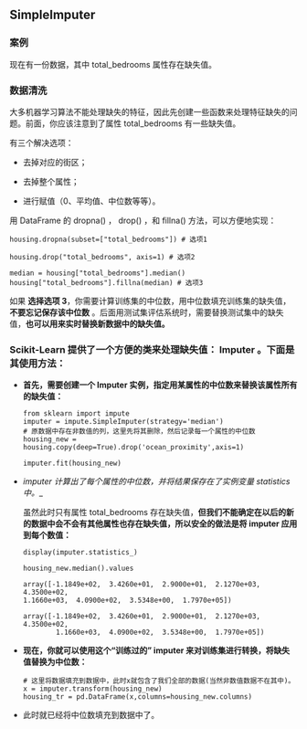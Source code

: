 ## SimpleImputer

### 案例

现在有一份数据，其中 total_bedrooms 属性存在缺失值。

### 数据清洗

大多机器学习算法不能处理缺失的特征，因此先创建一些函数来处理特征缺失的问题。前面，你应该注意到了属性 total_bedrooms 有一些缺失值。

有三个解决选项：


*    去掉对应的街区；

*    去掉整个属性；

*    进行赋值（0、平均值、中位数等等）。

用 DataFrame 的 dropna() ， drop() ，和 fillna() 方法，可以方便地实现：

    housing.dropna(subset=["total_bedrooms"]) # 选项1

    housing.drop("total_bedrooms", axis=1) # 选项2

    median = housing["total_bedrooms"].median()
    housing["total_bedrooms"].fillna(median) # 选项3

如果 __选择选项 3__，你需要计算训练集的中位数，用中位数填充训练集的缺失值，__不要忘记保存该中位数__ 。后面用测试集评估系统时，需要替换测试集中的缺失值，__也可以用来实时替换新数据中的缺失值。__


### Scikit-Learn 提供了一个方便的类来处理缺失值： Imputer 。下面是其使用方法：

*   __首先，需要创建一个 Imputer 实例，指定用某属性的中位数来替换该属性所有的缺失值：__


        from sklearn import impute
        imputer = impute.SimpleImputer(strategy='median')
        # 原数据中存在非数值的列，这里先将其删除，然后记录每一个属性的中位数
        housing_new = housing.copy(deep=True).drop('ocean_proximity',axis=1)

        imputer.fit(housing_new)

*   __imputer 计算出了每个属性的中位数，并将结果保存在了实例变量 statistics_ 中。__

    虽然此时只有属性 total_bedrooms 存在缺失值，__但我们不能确定在以后的新的数据中会不会有其他属性也存在缺失值，所以安全的做法是将 imputer 应用到每个数值：__

        display(imputer.statistics_)

        housing_new.median().values

        array([-1.1849e+02,  3.4260e+01,  2.9000e+01,  2.1270e+03,  4.3500e+02,
        1.1660e+03,  4.0900e+02,  3.5348e+00,  1.7970e+05])

        array([-1.1849e+02,  3.4260e+01,  2.9000e+01,  2.1270e+03,  4.3500e+02,
                1.1660e+03,  4.0900e+02,  3.5348e+00,  1.7970e+05])

*   __现在，你就可以使用这个“训练过的” imputer 来对训练集进行转换，将缺失值替换为中位数：__


        # 这里将数据填充到数据中，此时x就包含了我们全部的数据(当然非数值数据不在其中)。
        x = imputer.transform(housing_new)
        housing_tr = pd.DataFrame(x,columns=housing_new.columns) 

*   此时就已经将中位数填充到数据中了。
